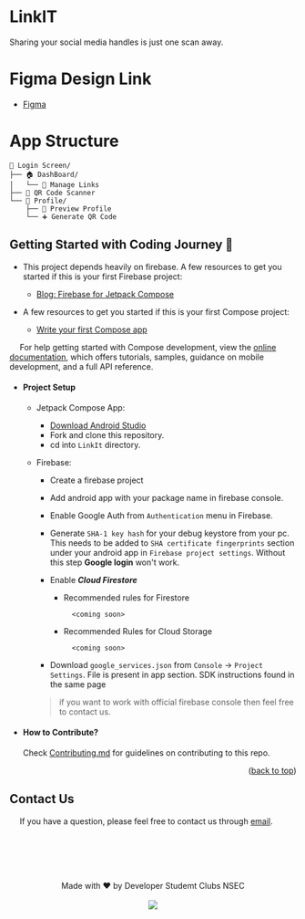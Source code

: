 # LinkIT

Sharing your social media handles is just one scan away.

# Figma Design Link

- [Figma](https://www.figma.com/file/a3DgcjBh7wS8K6PvdFWr5V/Design?node-id=0%3A1)

# App Structure

```
📲 Login Screen/
├── 🏠 DashBoard/
│   └── 🔗 Manage Links
├── 📸 QR Code Scanner
└── 👤 Profile/
    ├── 👤 Preview Profile
    └── ➕ Generate QR Code
```

## Getting Started with Coding Journey 🚀

- This project depends heavily on firebase. A few resources to get you started if this is your first Firebase project:

    * [Blog: Firebase for Jetpack Compose](https://firebase.blog/posts/2022/04/building-an-app-android-jetpack-compose-firebase)

- A few resources to get you started if this is your first Compose project:

    * [Write your first Compose app](https://developer.android.com/codelabs/basic-android-kotlin-compose-first-app#6)


&emsp; For help getting started with Compose development, view the
[online documentation](https://developer.android.com/jetpack/compose/documentation), which offers tutorials,
samples, guidance on mobile development, and a full API reference.

- #### Project Setup

    * Jetpack Compose App:
        * [Download Android Studio](https://developer.android.com/studio)
        * Fork and clone this repository.
        * cd into `LinkIt` directory.

    * Firebase:
        * Create a firebase project
        * Add android app with your package name in firebase console.
        * Enable Google Auth from `Authentication` menu in Firebase.
        * Generate `SHA-1 key hash` for your debug keystore from your pc. This needs to be added to `SHA certificate fingerprints` section under your android app in `Firebase project settings`. Without this step **Google login** won't work.
        * Enable ***Cloud Firestore***
            * Recommended rules for Firestore

                ```JS
                  <coming soon>
               ```

            * Recommended Rules for Cloud Storage

                ```JS
                  <coming soon>
                ```

        * Download `google_services.json` from `Console` -> `Project Settings`. File is present in app section. SDK instructions found in the same page
  
        > if you want to work with official firebase console then feel free to contact us.

* #### How to Contribute?

  Check [Contributing.md](https://github.com/dscnsec/LinkIt/blob/main/CONTRIBUTING.md) for guidelines on contributing to this repo.

<p align="right">(<a href="#linkit">back to top</a>)</p>

## Contact Us

&emsp; If you have a question, please feel free to contact us through [email](mailto:app@dscnsec.com).

<br><br><br><br>

<p align="center">
  Made with ❤️ by Developer Studemt Clubs NSEC
  <br><br>
  <a href="https://opensource.org/licenses/MIT"> <img src="https://img.shields.io/badge/License-MIT-yellow.svg?style=plastic" /> </a>
</p>

